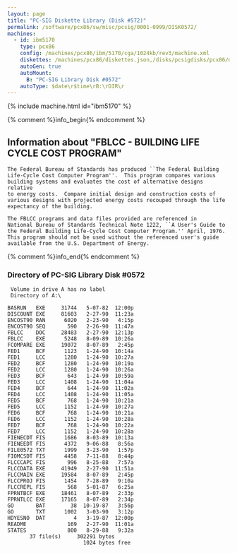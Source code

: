 ```yaml
---
layout: page
title: "PC-SIG Diskette Library (Disk #572)"
permalink: /software/pcx86/sw/misc/pcsig/0001-0999/DISK0572/
machines:
  - id: ibm5170
    type: pcx86
    config: /machines/pcx86/ibm/5170/cga/1024kb/rev3/machine.xml
    diskettes: /machines/pcx86/diskettes.json,/disks/pcsigdisks/pcx86/diskettes.json
    autoGen: true
    autoMount:
      B: "PC-SIG Library Disk #0572"
    autoType: $date\r$time\rB:\rDIR\r
---
```


{% include machine.html id="ibm5170" %}

{% comment %}info_begin{% endcomment %}

## Information about "FBLCC - BUILDING LIFE CYCLE COST PROGRAM"

    The Federal Bureau of Standards has produced ``The Federal Building
    Life-Cycle Cost Computer Program''.  This program compares various
    building systems and evaluates the cost of alternative designs relative
    to energy costs.  Compare initial design and construction costs of
    various designs with projected energy costs recouped through the life
    expectancy of the building.
    
    The FBLCC programs and data files provided are referenced in
    National Bureau of Standards Technical Note 1222, ``A User's Guide to
    the Federal Building Life-Cycle Cost Computer Program.'' April, 1976.
    This program should not be used without the referenced user's guide
    available from the U.S. Department of Energy.
{% comment %}info_end{% endcomment %}


### Directory of PC-SIG Library Disk #0572

     Volume in drive A has no label
     Directory of A:\

    BASRUN   EXE     31744   5-07-82  12:00p
    DISCOUNT EXE     81603   2-27-90  11:23a
    ENCOST90 RAN      6020   2-23-90   4:15p
    ENCOST90 SEQ       590   2-26-90  11:47a
    FBLCC    DOC     28483   2-27-90  12:13p
    FBLCC    EXE      5248   8-09-89  10:26a
    FCOMPARE EXE     19072   8-07-89   2:45p
    FED1     BCF      1123   1-24-90  10:14a
    FED1     LCC      1280   1-24-90  10:27a
    FED2     BCF      1280   1-24-90  10:19a
    FED2     LCC      1280   1-24-90  10:26a
    FED3     BCF       643   1-24-90  10:59a
    FED3     LCC      1408   1-24-90  11:04a
    FED4     BCF       644   1-24-90  11:02a
    FED4     LCC      1408   1-24-90  11:05a
    FED5     BCF       768   1-24-90  10:21a
    FED5     LCC      1152   1-24-90  10:27a
    FED6     BCF       768   1-24-90  10:21a
    FED6     LCC      1152   1-24-90  10:28a
    FED7     BCF       768   1-24-90  10:22a
    FED7     LCC      1152   1-24-90  10:28a
    FIENECDT FIS      1686   8-03-89  10:13a
    FIENEEDT FIS      4372   9-06-88   8:56a
    FILE0572 TXT      1999   3-23-90   1:57p
    FIOMCSDT FIS      4458   7-11-88   8:44p
    FLCCCAPC FIS       996   8-25-88   7:57a
    FLCCDATA EXE     41949   2-27-90  11:51a
    FLCCMAIN EXE     19584   8-07-89   2:45p
    FLCCPROJ FIS      1454   7-28-89   9:10a
    FLCCREPL FIS       568   5-01-87   6:25a
    FPRNTBCF EXE     18461   8-07-89   2:33p
    FPRNTLCC EXE     17165   8-07-89   2:34p
    GO       BAT        38  10-19-87   3:56p
    GO       TXT      1002   3-03-90   3:12p
    HDYESNO  DAT         4   3-19-87  12:00p
    README             169   2-27-90  11:01a
    STATES             800   8-29-88   9:32a
           37 file(s)     302291 bytes
                            1024 bytes free
